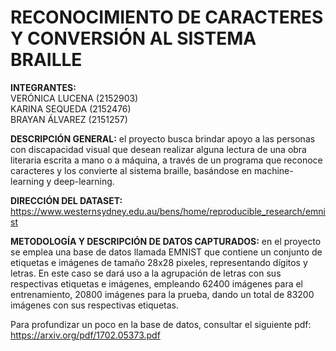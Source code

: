 # RECONOCIMIENTO DE CARACTERES Y CONVERSIÓN AL SISTEMA BRAILLE
<b>INTEGRANTES:</b><br>     VERÓNICA LUCENA (2152903)  
                            KARINA SEQUEDA (2152476)                            
                            BRAYAN ÁLVAREZ (2151257)

 <b>DESCRIPCIÓN GENERAL:</b> el proyecto busca brindar apoyo a las personas con discapacidad visual que desean realizar alguna lectura de                              una obra literaria escrita a mano o a máquina, a través de un programa que reconoce caracteres y los                                      convierte al sistema braille, basándose en machine-learning y deep-learning.

 <b>DIRECCIÓN DEL DATASET:</b> https://www.westernsydney.edu.au/bens/home/reproducible_research/emnist

 <b>METODOLOGÍA Y DESCRIPCIÓN DE DATOS CAPTURADOS:</b> en el proyecto se emplea una base de datos llamada EMNIST que contiene un conjunto de etiquetas e imágenes de tamaño 28x28 pixeles, representando dígitos y letras. En este caso se dará uso a la agrupación de letras con sus respectivas etiquetas e imágenes, empleando 62400 imágenes para el entrenamiento, 20800 imágenes para la prueba, dando un total de 83200 imágenes con sus respectivas etiquetas.

Para profundizar un poco en la base de datos, consultar el siguiente pdf: https://arxiv.org/pdf/1702.05373.pdf
